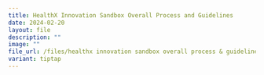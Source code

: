 ```yaml
---
title: HealthX Innovation Sandbox Overall Process and Guidelines
date: 2024-02-20
layout: file
description: ""
image: ""
file_url: /files/healthx innovation sandbox overall process & guidelines.pdf
variant: tiptap
---
```

